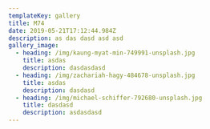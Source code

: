 ```yaml
---
templateKey: gallery
title: M74
date: 2019-05-21T17:12:44.984Z
description: as das dasd asd asd
gallery_image:
  - heading: /img/kaung-myat-min-749991-unsplash.jpg
    title: asdas
    description: dasdasdasd
  - heading: /img/zachariah-hagy-484678-unsplash.jpg
    title: asdas
    description: dasdasd
  - heading: /img/michael-schiffer-792680-unsplash.jpg
    title: dasdasd
    description: asdasdasd
---
```


